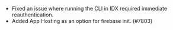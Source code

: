 - Fixed an issue where running the CLI in IDX required immediate reauthentication.
- Added App Hosting as an option for firebase init. (#7803)
